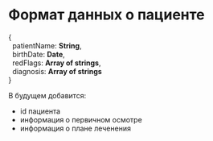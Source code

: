 # Формат данных о пациенте
  
{  
&nbsp;&nbsp;patientName: **String**,  
&nbsp;&nbsp;birthDate: **Date**,  
&nbsp;&nbsp;redFlags: **Array of strings**,  
&nbsp;&nbsp;diagnosis: **Array of strings**  
}

В будущем добавится: 
- id пациента 
- информация о первичном осмотре
- информация о плане леченения
